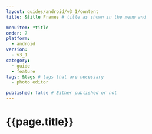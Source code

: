 ```yaml
---
layout: guides/android/v3_1/content
title: &title Frames # title as shown in the menu and 

menuitem: *title
order: 7
platform:
  - android
version:
  - v3_1
category: 
  - guide
  - feature
tags: &tags # tags that are necessary
  - photo editor 

published: false # Either published or not 
---
```


# {{page.title}}
